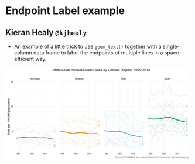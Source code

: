 # Endpoint Label example

## Kieran Healy `@kjhealy`

- An example of a little trick to use `geom_text()` together with a single-column data frame to label the endpoints of multiple lines in a space-efficient way.

![Assault death rates by region and state](figures/assault-deaths-us-ts-region.png)
